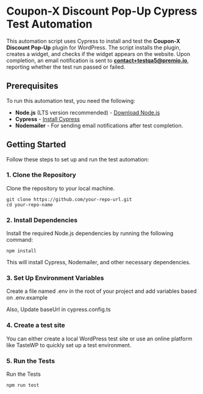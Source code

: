 # Coupon-X Discount Pop-Up Cypress Test Automation

This automation script uses Cypress to install and test the **Coupon-X Discount Pop-Up** plugin for WordPress. The script installs the plugin, creates a widget, and checks if the widget appears on the website. Upon completion, an email notification is sent to **contact+testqa5@premio.io**, reporting whether the test run passed or failed.

## Prerequisites

To run this automation test, you need the following:

- **Node.js** (LTS version recommended) - [Download Node.js](https://nodejs.org/)
- **Cypress** - [Install Cypress](https://www.cypress.io/)
- **Nodemailer** - For sending email notifications after test completion.

## Getting Started

Follow these steps to set up and run the test automation:

### 1. Clone the Repository

Clone the repository to your local machine.

```
git clone https://github.com/your-repo-url.git
cd your-repo-name
```

### 2. Install Dependencies

Install the required Node.js dependencies by running the following command:

```
npm install
```

This will install Cypress, Nodemailer, and other necessary dependencies.

### 3. Set Up Environment Variables

Create a file named .env in the root of your project and add variables based on .env.example

Also, Update baseUrl in cypress.config.ts

### 4. Create a test site

You can either create a local WordPress test site or use an online platform like TasteWP to quickly set up a test environment.

### 5. Run the Tests

Run the Tests 

```
npm run test
```

